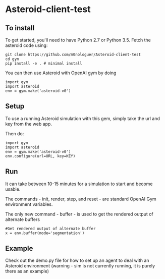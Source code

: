 # Asteroid-client-test


## To install
To get started, you'll need to have Python 2.7 or Python 3.5. Fetch the asteroid code using:

```
git clone https://github.com/m0nologuer/Asteroid-client-test
cd gym
pip install -e . # minimal install
```

You can then use Asteroid with OpenAI gym by doing

```
import gym
import asteroid
env = gym.make('asteroid-v0')
```

## Setup

To use a running Asteroid simulation with this gem, simply take the url and key from the web app.

Then do:

```
import gym
import asteroid
env = gym.make('asteroid-v0')
env.configure(url=URL, key=KEY)
```

## Run

It can take between 10-15 minutes for a simulation to start and become usable.

The commands - init, render, step, and reset - are standard OpenAI Gym environment variables.

The only new command - buffer - is used to get the rendered output of alternate buffers

```
#Get rendered output of alternate buffer 
x = env.buffer(mode='segmentation')
```

## Example

Check out the demo.py file for how to set up an agent to deal with an Asteroid environment (warning - sim is not currently running, it is purely there as an example)